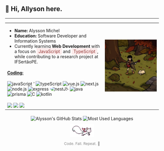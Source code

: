 <h2 align="left">🍂 Hi, Allyson here.</h2>

---

<table style="margin: 0 auto; max-width: 100%;">
  <tr>
    <td>
      <ul>
        <li><strong>Name:</strong> Alysson Michel</li>
        <li><strong>Education:</strong> Software Developer and Information Systems</li>
        <li>Currently learning <strong>Web Development</strong> with a focus on <span style="background-color: #fbecec; padding: 2px 6px; border-radius: 4px; color: #923331;">JavaScript</span> and
          <span style="background-color: #fbecec; padding: 2px 6px; border-radius: 4px; color: #923331;">TypeScript</span>, while contributing to a research project at IFSertãoPE.</li>
      </ul>
      <h4>
        <ins>Coding:</ins>
      </h4>
      <p>
        <img src="https://cdn.jsdelivr.net/gh/devicons/devicon/icons/javascript/javascript-original.svg" width="28" title="javaScript" />
  '     <img src="https://cdn.jsdelivr.net/gh/devicons/devicon/icons/typescript/typescript-original.svg" width="28" title="typeScript" />
        <img src="https://cdn.jsdelivr.net/gh/devicons/devicon/icons/vuejs/vuejs-original.svg" width="28" title="vue.js" />
        <img src="https://cdn.jsdelivr.net/gh/devicons/devicon/icons/nextjs/nextjs-line.svg" width="28" title="next.js" />
        <img src="https://cdn.jsdelivr.net/gh/devicons/devicon/icons/nodejs/nodejs-original.svg" width="28" title="node.js" />
        <img src="https://cdn.jsdelivr.net/gh/devicons/devicon/icons/express/express-original.svg" width="28" title="express" />
        <img src="https://nestjs.com/img/logo-small.svg" width="28" style="background-color: white; border-radius: 50%;" title="nestJS" />
        <img src="https://cdn.jsdelivr.net/gh/devicons/devicon/icons/java/java-original.svg" width="28" title="java" />
        <img src="https://cdn.jsdelivr.net/gh/devicons/devicon/icons/prisma/prisma-original.svg" width="28" title="prisma" />
        <img src="https://cdn.jsdelivr.net/gh/devicons/devicon/icons/c/c-original.svg" width="28" title="C" />
        <img src="https://cdn.jsdelivr.net/gh/devicons/devicon/icons/kotlin/kotlin-original.svg" width="28" title="kotlin" />
      </p>
      <div align="left" style="margin-top: 20px;">
        <a href="mailto:alyssonmichel20@gmail.com" target="_blank"><img src="https://img.shields.io/badge/Gmail-923331?style=for-the-badge&logo=gmail&logoColor=white"></a>
        <a href="https://www.linkedin.com/in/alysson-michel-50a227273/" target="_blank"><img src="https://img.shields.io/badge/LinkedIn-923331?style=for-the-badge&logo=linkedin&logoColor=white"></a>
        <a href="https://discordapp.com/users/1138351681902493756" target="_blank"><img src="https://img.shields.io/badge/Discord-923331?style=for-the-badge&logo=discord&logoColor=white"></a>
      </div>
    </td>
    <td>
      <img src="images/pinimg.jpg" alt="images" width: 250px;">
    </td>
  </tr>
</table>

<div align="center" style="margin-top: 20px;">
  <img height="160em" src="https://github-readme-stats.vercel.app/api?username=ailyson&show_icons=true&title_color=923331&icon_color=923331&text_color=ffffff&bg_color=0d1117&locale=en&include_all_commits=true" alt="Alysson's GitHub Stats"/>
  <img height="180em" src="https://github-readme-stats.vercel.app/api/top-langs?username=ailyson&show_icons=true&title_color=923331&text_color=ffffff&bg_color=0d1117&locale=en&layout=compact" alt="Most Used Languages"/>
</div>
<div align="center" style="margin-top: 10px;">
  <img src="images/kyubey.gif" width="80" alt="Coding GIF">
  <p style="font-size: 12px; color: #888;">Code. Fall. Repeat. 🍁</p>
</div>
